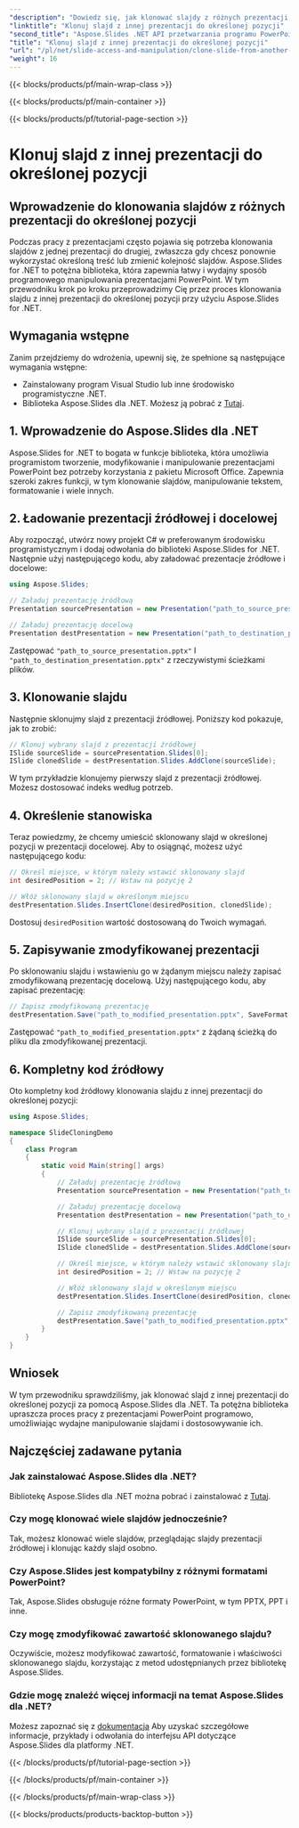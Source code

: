```yaml
---
"description": "Dowiedz się, jak klonować slajdy z różnych prezentacji do określonej pozycji za pomocą Aspose.Slides dla .NET. Przewodnik krok po kroku z kompletnym kodem źródłowym, obejmujący klonowanie slajdów, specyfikację pozycji i zapisywanie prezentacji."
"linktitle": "Klonuj slajd z innej prezentacji do określonej pozycji"
"second_title": "Aspose.Slides .NET API przetwarzania programu PowerPoint"
"title": "Klonuj slajd z innej prezentacji do określonej pozycji"
"url": "/pl/net/slide-access-and-manipulation/clone-slide-from-another-presentation-specified-position/"
"weight": 16
---
```


{{< blocks/products/pf/main-wrap-class >}}

{{< blocks/products/pf/main-container >}}

{{< blocks/products/pf/tutorial-page-section >}}

# Klonuj slajd z innej prezentacji do określonej pozycji


## Wprowadzenie do klonowania slajdów z różnych prezentacji do określonej pozycji

Podczas pracy z prezentacjami często pojawia się potrzeba klonowania slajdów z jednej prezentacji do drugiej, zwłaszcza gdy chcesz ponownie wykorzystać określoną treść lub zmienić kolejność slajdów. Aspose.Slides for .NET to potężna biblioteka, która zapewnia łatwy i wydajny sposób programowego manipulowania prezentacjami PowerPoint. W tym przewodniku krok po kroku przeprowadzimy Cię przez proces klonowania slajdu z innej prezentacji do określonej pozycji przy użyciu Aspose.Slides for .NET.

## Wymagania wstępne

Zanim przejdziemy do wdrożenia, upewnij się, że spełnione są następujące wymagania wstępne:

- Zainstalowany program Visual Studio lub inne środowisko programistyczne .NET.
- Biblioteka Aspose.Slides dla .NET. Możesz ją pobrać z [Tutaj](https://releases.aspose.com/slides/net/).

## 1. Wprowadzenie do Aspose.Slides dla .NET

Aspose.Slides for .NET to bogata w funkcje biblioteka, która umożliwia programistom tworzenie, modyfikowanie i manipulowanie prezentacjami PowerPoint bez potrzeby korzystania z pakietu Microsoft Office. Zapewnia szeroki zakres funkcji, w tym klonowanie slajdów, manipulowanie tekstem, formatowanie i wiele innych.

## 2. Ładowanie prezentacji źródłowej i docelowej

Aby rozpocząć, utwórz nowy projekt C# w preferowanym środowisku programistycznym i dodaj odwołania do biblioteki Aspose.Slides for .NET. Następnie użyj następującego kodu, aby załadować prezentacje źródłowe i docelowe:

```csharp
using Aspose.Slides;

// Załaduj prezentację źródłową
Presentation sourcePresentation = new Presentation("path_to_source_presentation.pptx");

// Załaduj prezentację docelową
Presentation destPresentation = new Presentation("path_to_destination_presentation.pptx");
```

Zastępować `"path_to_source_presentation.pptx"` I `"path_to_destination_presentation.pptx"` z rzeczywistymi ścieżkami plików.

## 3. Klonowanie slajdu

Następnie sklonujmy slajd z prezentacji źródłowej. Poniższy kod pokazuje, jak to zrobić:

```csharp
// Klonuj wybrany slajd z prezentacji źródłowej
ISlide sourceSlide = sourcePresentation.Slides[0];
ISlide clonedSlide = destPresentation.Slides.AddClone(sourceSlide);
```

W tym przykładzie klonujemy pierwszy slajd z prezentacji źródłowej. Możesz dostosować indeks według potrzeb.

## 4. Określenie stanowiska

Teraz powiedzmy, że chcemy umieścić sklonowany slajd w określonej pozycji w prezentacji docelowej. Aby to osiągnąć, możesz użyć następującego kodu:

```csharp
// Określ miejsce, w którym należy wstawić sklonowany slajd
int desiredPosition = 2; // Wstaw na pozycję 2

// Włóż sklonowany slajd w określonym miejscu
destPresentation.Slides.InsertClone(desiredPosition, clonedSlide);
```

Dostosuj `desiredPosition` wartość dostosowaną do Twoich wymagań.

## 5. Zapisywanie zmodyfikowanej prezentacji

Po sklonowaniu slajdu i wstawieniu go w żądanym miejscu należy zapisać zmodyfikowaną prezentację docelową. Użyj następującego kodu, aby zapisać prezentację:

```csharp
// Zapisz zmodyfikowaną prezentację
destPresentation.Save("path_to_modified_presentation.pptx", SaveFormat.Pptx);
```

Zastępować `"path_to_modified_presentation.pptx"` z żądaną ścieżką do pliku dla zmodyfikowanej prezentacji.

## 6. Kompletny kod źródłowy

Oto kompletny kod źródłowy klonowania slajdu z innej prezentacji do określonej pozycji:

```csharp
using Aspose.Slides;

namespace SlideCloningDemo
{
    class Program
    {
        static void Main(string[] args)
        {
            // Załaduj prezentację źródłową
            Presentation sourcePresentation = new Presentation("path_to_source_presentation.pptx");

            // Załaduj prezentację docelową
            Presentation destPresentation = new Presentation("path_to_destination_presentation.pptx");

            // Klonuj wybrany slajd z prezentacji źródłowej
            ISlide sourceSlide = sourcePresentation.Slides[0];
            ISlide clonedSlide = destPresentation.Slides.AddClone(sourceSlide);

            // Określ miejsce, w którym należy wstawić sklonowany slajd
            int desiredPosition = 2; // Wstaw na pozycję 2

            // Włóż sklonowany slajd w określonym miejscu
            destPresentation.Slides.InsertClone(desiredPosition, clonedSlide);

            // Zapisz zmodyfikowaną prezentację
            destPresentation.Save("path_to_modified_presentation.pptx", SaveFormat.Pptx);
        }
    }
}
```

## Wniosek

W tym przewodniku sprawdziliśmy, jak klonować slajd z innej prezentacji do określonej pozycji za pomocą Aspose.Slides dla .NET. Ta potężna biblioteka upraszcza proces pracy z prezentacjami PowerPoint programowo, umożliwiając wydajne manipulowanie slajdami i dostosowywanie ich.

## Najczęściej zadawane pytania

### Jak zainstalować Aspose.Slides dla .NET?

Bibliotekę Aspose.Slides dla .NET można pobrać i zainstalować z [Tutaj](https://releases.aspose.com/slides/net/).

### Czy mogę klonować wiele slajdów jednocześnie?

Tak, możesz klonować wiele slajdów, przeglądając slajdy prezentacji źródłowej i klonując każdy slajd osobno.

### Czy Aspose.Slides jest kompatybilny z różnymi formatami PowerPoint?

Tak, Aspose.Slides obsługuje różne formaty PowerPoint, w tym PPTX, PPT i inne.

### Czy mogę zmodyfikować zawartość sklonowanego slajdu?

Oczywiście, możesz modyfikować zawartość, formatowanie i właściwości sklonowanego slajdu, korzystając z metod udostępnianych przez bibliotekę Aspose.Slides.

### Gdzie mogę znaleźć więcej informacji na temat Aspose.Slides dla .NET?

Możesz zapoznać się z [dokumentacja](https://reference.aspose.com/slides/net/) Aby uzyskać szczegółowe informacje, przykłady i odwołania do interfejsu API dotyczące Aspose.Slides dla platformy .NET.

{{< /blocks/products/pf/tutorial-page-section >}}

{{< /blocks/products/pf/main-container >}}

{{< /blocks/products/pf/main-wrap-class >}}

{{< blocks/products/products-backtop-button >}}